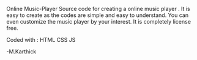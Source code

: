Online Music-Player
Source code for creating a online music player .
It is easy to create as the codes are simple and easy to understand.
You can even customize the music player by your interest.
It is completely license free.

Coded with :
  HTML
  CSS
  JS





-M.Karthick
